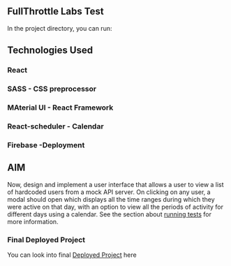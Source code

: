 ## FullThrottle Labs Test

In the project directory, you can run:

## Technologies Used

### React <br />
### SASS - CSS preprocessor<br />
### MAterial UI - React Framework<br />
### React-scheduler - Calendar<br />
### Firebase -Deployment<br />

## AIM

Now, design and implement a user interface that allows a user to view a list of hardcoded users from a mock API server. On clicking on any user, a modal should open which displays all the time ranges during which they were active on that day, with an option to view all the periods of activity for different days using a calendar.
See the section about [running tests](https://facebook.github.io/create-react-app/docs/running-tests) for more information.

### Final Deployed Project

You can look into final [Deployed Project](https://facebook.github.io/create-react-app/docs/deployment) here
